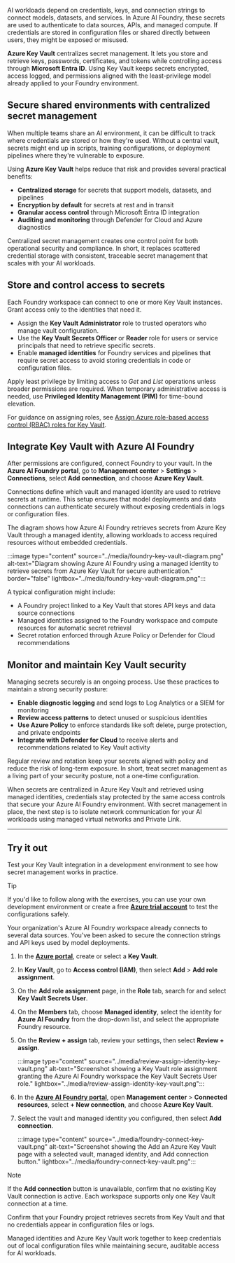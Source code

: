 AI workloads depend on credentials, keys, and connection strings to connect models, datasets, and services. In Azure AI Foundry, these secrets are used to authenticate to data sources, APIs, and managed compute. If credentials are stored in configuration files or shared directly between users, they might be exposed or misused.

**Azure Key Vault** centralizes secret management. It lets you store and retrieve keys, passwords, certificates, and tokens while controlling access through **Microsoft Entra ID**. Using Key Vault keeps secrets encrypted, access logged, and permissions aligned with the least-privilege model already applied to your Foundry environment.

## Secure shared environments with centralized secret management

When multiple teams share an AI environment, it can be difficult to track where credentials are stored or how they're used. Without a central vault, secrets might end up in scripts, training configurations, or deployment pipelines where they're vulnerable to exposure.

Using **Azure Key Vault** helps reduce that risk and provides several practical benefits:

- **Centralized storage** for secrets that support models, datasets, and pipelines
- **Encryption by default** for secrets at rest and in transit
- **Granular access control** through Microsoft Entra ID integration
- **Auditing and monitoring** through Defender for Cloud and Azure diagnostics

Centralized secret management creates one control point for both operational security and compliance. In short, it replaces scattered credential storage with consistent, traceable secret management that scales with your AI workloads.

## Store and control access to secrets

Each Foundry workspace can connect to one or more Key Vault instances. Grant access only to the identities that need it.

- Assign the **Key Vault Administrator** role to trusted operators who manage vault configuration.
- Use the **Key Vault Secrets Officer** or **Reader** role for users or service principals that need to retrieve specific secrets.
- Enable **managed identities** for Foundry services and pipelines that require secret access to avoid storing credentials in code or configuration files.

Apply least privilege by limiting access to *Get* and *List* operations unless broader permissions are required. When temporary administrative access is needed, use **Privileged Identity Management (PIM)** for time-bound elevation.

For guidance on assigning roles, see [Assign Azure role-based access control (RBAC) roles for Key Vault](/azure/key-vault/general/rbac-guide?azure-portal=true).

## Integrate Key Vault with Azure AI Foundry

After permissions are configured, connect Foundry to your vault. In the **Azure AI Foundry portal**, go to **Management center** > **Settings** > **Connections**, select **Add connection**, and choose **Azure Key Vault**.

Connections define which vault and managed identity are used to retrieve secrets at runtime. This setup ensures that model deployments and data connections can authenticate securely without exposing credentials in logs or configuration files.

The diagram shows how Azure AI Foundry retrieves secrets from Azure Key Vault through a managed identity, allowing workloads to access required resources without embedded credentials.

:::image type="content" source="../media/foundry-key-vault-diagram.png" alt-text="Diagram showing Azure AI Foundry using a managed identity to retrieve secrets from Azure Key Vault for secure authentication." border="false" lightbox="../media/foundry-key-vault-diagram.png":::

A typical configuration might include:

- A Foundry project linked to a Key Vault that stores API keys and data source connections
- Managed identities assigned to the Foundry workspace and compute resources for automatic secret retrieval
- Secret rotation enforced through Azure Policy or Defender for Cloud recommendations

## Monitor and maintain Key Vault security

Managing secrets securely is an ongoing process. Use these practices to maintain a strong security posture:

- **Enable diagnostic logging** and send logs to Log Analytics or a SIEM for monitoring
- **Review access patterns** to detect unused or suspicious identities
- **Use Azure Policy** to enforce standards like soft delete, purge protection, and private endpoints
- **Integrate with Defender for Cloud** to receive alerts and recommendations related to Key Vault activity

Regular review and rotation keep your secrets aligned with policy and reduce the risk of long-term exposure.
In short, treat secret management as a living part of your security posture, not a one-time configuration.

When secrets are centralized in Azure Key Vault and retrieved using managed identities, credentials stay protected by the same access controls that secure your Azure AI Foundry environment. With secret management in place, the next step is to isolate network communication for your AI workloads using managed virtual networks and Private Link.

---

## Try it out

Test your Key Vault integration in a development environment to see how secret management works in practice.

> [!TIP]
> If you'd like to follow along with the exercises, you can use your own development environment or create a free **[Azure trial account](https://azure.microsoft.com/free)** to test the configurations safely.

Your organization's Azure AI Foundry workspace already connects to several data sources. You've been asked to secure the connection strings and API keys used by model deployments.

1. In the **[Azure portal](https://portal.azure.com/)**, create or select a **Key Vault**.

1. In **Key Vault**, go to **Access control (IAM)**, then select **Add** > **Add role assignment**.

1. On the **Add role assignment** page, in the **Role** tab, search for and select **Key Vault Secrets User**.

1. On the **Members** tab, choose **Managed identity**, select the identity for **Azure AI Foundry** from the drop-down list, and select the appropriate Foundry resource.

1. On the **Review + assign** tab, review your settings, then select **Review + assign**.

   :::image type="content" source="../media/review-assign-identity-key-vault.png" alt-text="Screenshot showing a Key Vault role assignment granting the Azure AI Foundry workspace the Key Vault Secrets User role." lightbox="../media/review-assign-identity-key-vault.png":::

1. In the **[Azure AI Foundry portal](https://ai.azure.com/)**, open **Management center** > **Connected resources**, select **+ New connection**, and choose **Azure Key Vault**.

1. Select the vault and managed identity you configured, then select **Add connection**.

   :::image type="content" source="../media/foundry-connect-key-vault.png" alt-text="Screenshot showing the Add an Azure Key Vault page with a selected vault, managed identity, and Add connection button." lightbox="../media/foundry-connect-key-vault.png":::

> [!NOTE]
> If the **Add connection** button is unavailable, confirm that no existing Key Vault connection is active. Each workspace supports only one Key Vault connection at a time.

Confirm that your Foundry project retrieves secrets from Key Vault and that no credentials appear in configuration files or logs.

Managed identities and Azure Key Vault work together to keep credentials out of local configuration files while maintaining secure, auditable access for AI workloads.
